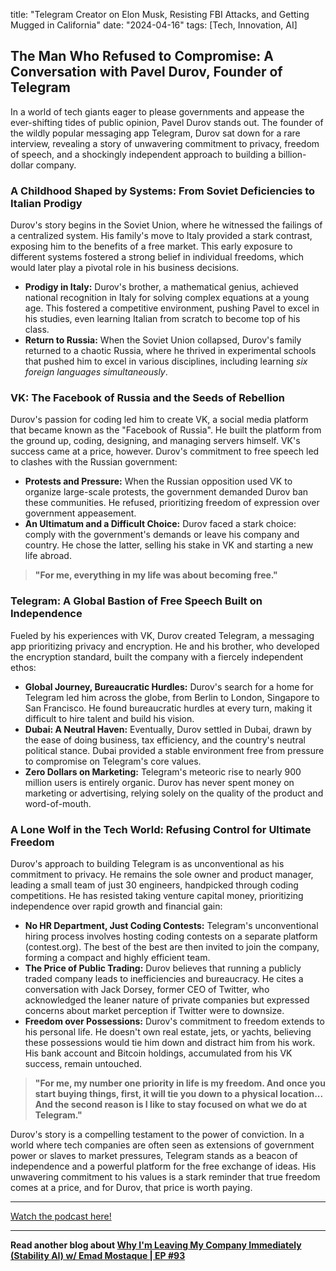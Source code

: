 

title: "Telegram Creator on Elon Musk, Resisting FBI Attacks, and Getting Mugged in California"
date: "2024-04-16"
tags: [Tech, Innovation, AI]


## The Man Who Refused to Compromise: A Conversation with Pavel Durov, Founder of Telegram

In a world of tech giants eager to please governments and appease the ever-shifting tides of public opinion, Pavel Durov stands out. The founder of the wildly popular messaging app Telegram, Durov sat down for a rare interview, revealing a story of unwavering commitment to privacy, freedom of speech, and a shockingly independent approach to building a billion-dollar company.

### A Childhood Shaped by Systems: From Soviet Deficiencies to Italian Prodigy

Durov's story begins in the Soviet Union, where he witnessed the failings of a centralized system.  His family's move to Italy provided a stark contrast, exposing him to the benefits of a free market. This early exposure to different systems fostered a strong belief in individual freedoms, which would later play a pivotal role in his business decisions.

* **Prodigy in Italy:**  Durov's brother, a mathematical genius, achieved national recognition in Italy for solving complex equations at a young age.  This fostered a competitive environment, pushing Pavel to excel in his studies, even learning Italian from scratch to become top of his class.
* **Return to Russia:**  When the Soviet Union collapsed, Durov's family returned to a chaotic Russia, where he thrived in experimental schools that pushed him to excel in various disciplines, including learning *six foreign languages simultaneously*. 

### VK: The Facebook of Russia and the Seeds of Rebellion

Durov's passion for coding led him to create VK, a social media platform that became known as the "Facebook of Russia". He built the platform from the ground up, coding, designing, and managing servers himself. VK's success came at a price, however. Durov's commitment to free speech led to clashes with the Russian government:

* **Protests and Pressure:**  When the Russian opposition used VK to organize large-scale protests, the government demanded Durov ban these communities. He refused, prioritizing freedom of expression over government appeasement.
* **An Ultimatum and a Difficult Choice:** Durov faced a stark choice: comply with the government's demands or leave his company and country.  He chose the latter, selling his stake in VK and starting a new life abroad.

> **"For me, everything in my life was about becoming free."**

### Telegram: A Global Bastion of Free Speech Built on Independence

Fueled by his experiences with VK, Durov created Telegram, a messaging app prioritizing privacy and encryption.  He and his brother, who developed the encryption standard, built the company with a fiercely independent ethos:

* **Global Journey, Bureaucratic Hurdles:**  Durov's search for a home for Telegram led him across the globe, from Berlin to London, Singapore to San Francisco.  He found bureaucratic hurdles at every turn, making it difficult to hire talent and build his vision.
* **Dubai: A Neutral Haven:**  Eventually, Durov settled in Dubai, drawn by the ease of doing business, tax efficiency, and the country's neutral political stance. Dubai provided a stable environment free from pressure to compromise on Telegram's core values.
* **Zero Dollars on Marketing:** Telegram's meteoric rise to nearly 900 million users is entirely organic.  Durov has never spent money on marketing or advertising, relying solely on the quality of the product and word-of-mouth.

### A Lone Wolf in the Tech World: Refusing Control for Ultimate Freedom

Durov's approach to building Telegram is as unconventional as his commitment to privacy. He remains the sole owner and product manager, leading a small team of just 30 engineers, handpicked through coding competitions.  He has resisted taking venture capital money, prioritizing independence over rapid growth and financial gain:

* **No HR Department, Just Coding Contests:** Telegram's unconventional hiring process involves hosting coding contests on a separate platform (contest.org). The best of the best are then invited to join the company, forming a compact and highly efficient team.
* **The Price of Public Trading:**  Durov believes that running a publicly traded company leads to inefficiencies and bureaucracy.  He cites a conversation with Jack Dorsey, former CEO of Twitter, who acknowledged the leaner nature of private companies but expressed concerns about market perception if Twitter were to downsize.
* **Freedom over Possessions:** Durov's commitment to freedom extends to his personal life. He doesn't own real estate, jets, or yachts, believing these possessions would tie him down and distract him from his work.  His bank account and Bitcoin holdings, accumulated from his VK success, remain untouched. 

>  **"For me, my number one priority in life is my freedom. And once you start buying things, first, it will tie you down to a physical location... And the second reason is I like to stay focused on what we do at Telegram."**

Durov's story is a compelling testament to the power of conviction. In a world where tech companies are often seen as extensions of government power or slaves to market pressures, Telegram stands as a beacon of independence and a powerful platform for the free exchange of ideas. His unwavering commitment to his values is a stark reminder that true freedom comes at a price, and for Durov, that price is worth paying.

---

<a href="https://youtube.com/watch?v=1Ut6RouSs0w" target="_blank">Watch the podcast here!</a>


---

**Read another blog about [Why I'm Leaving My Company Immediately (Stability AI) w/ Emad Mostaque | EP #93](./20240329-emadmostaque-peterhdiamandis)**
